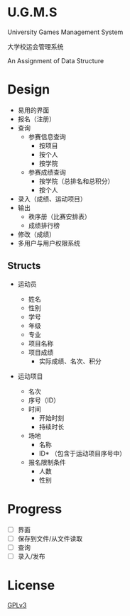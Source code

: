 # U.G.M.S
University Games Management System

大学校运会管理系统

An Assignment of Data Structure

# Design

* 易用的界面
* 报名（注册）
* 查询
  * 参赛信息查询
    * 按项目
    * 按个人
    * 按学院
  * 参赛成绩查询
    * 按学院（总排名和总积分）
    * 按个人
* 录入（成绩、运动项目）
* 输出
  * 秩序册（比赛安排表）
  * 成绩排行榜
* 修改（成绩）
* 多用户与用户权限系统

## Structs

* 运动员
  * 姓名
  * 性别
  * 学号
  * 年级
  * 专业
  * 项目名称
  * 项目成绩
    * 实际成绩、名次、积分

* 运动项目
  * 名次
  * 序号（ID）
  * 时间
    * 开始时刻
    * 持续时长
  * 场地
    * 名称
    * ID\* （包含于运动项目序号中）
  * 报名限制条件
    * 人数
    * 性别

# Progress
- [ ] 界面
- [ ] 保存到文件/从文件读取
- [ ] 查询
- [ ] 录入/发布

# License
[GPLv3](https://github.com/BigPa/U.G.M.S/blob/master/LICENSE)
